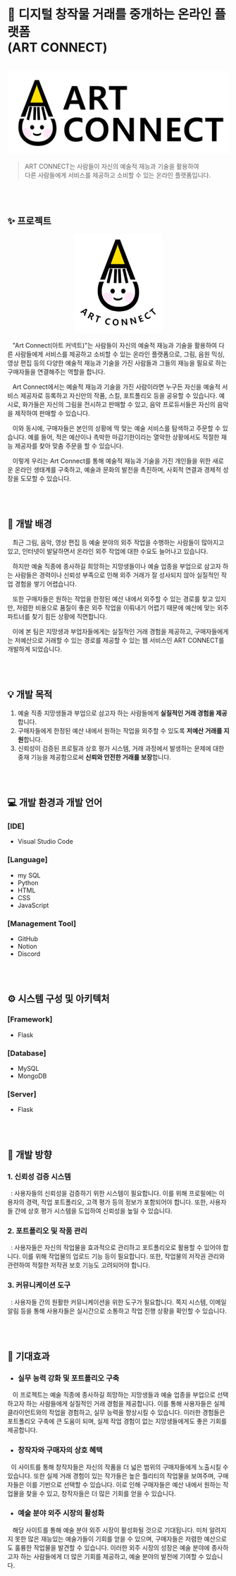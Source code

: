 # 🎨 디지털 창작물 거래를 중개하는 온라인 플랫폼 </br> (ART CONNECT)

</br>![image](https://github.com/dev-sohyeon/open-SW-contest/blob/028f78eb05b9a15c1812002fd9865cfb5cbef3b5/%EB%A1%9C%EA%B3%A0%20%EB%94%94%EC%9E%90%EC%9D%B8/%EB%A1%9C%EA%B3%A0_%EC%82%AC%EA%B0%81ver.png)

> ART CONNECT는 사람들이 자신의 예술적 재능과 기술을 활용하여 </br>
> 다른 사람들에게 서비스를 제공하고 소비할 수 있는 온라인 플랫폼입니다.

</br>
</br>


## ✨ 프로젝트 

<div align="center">
  <img src="https://github.com/dev-sohyeon/open-SW-contest/blob/7e95ad094886bfa5879bea0c437ba82b53f61f4a/%EB%A1%9C%EA%B3%A0%20%EB%94%94%EC%9E%90%EC%9D%B8/%EB%A1%9C%EA%B3%A0_%EB%91%A5%EA%B7%BCver.png" alt="로고(둥근ver)" width="200">
</div>

&nbsp;&nbsp; "Art Connect(아트 커넥트)"는 사람들이 자신의 예술적 재능과 기술을 활용하여 다른 사람들에게 서비스를 제공하고 소비할 수 있는 온라인 플랫폼으로, 그림, 음원 믹싱, 영상 편집 등의 다양한 예술적 재능과 기술을 가진 사람들과 그들의 재능을 필요로 하는 구매자들을 연결해주는 역할을 합니다.

&nbsp;&nbsp; Art Connect에서는 예술적 재능과 기술을 가진 사람이라면 누구든 자신을 예술적 서비스 제공자로 등록하고 자신만의 작품, 스킬, 포트폴리오 등을 공유할 수 있습니다. 예시로, 화가들은 자신의 그림을 전시하고 판매할 수 있고, 음악 프로듀서들은 자신의 음악을 제작하여 판매할 수 있습니다.

&nbsp;&nbsp; 이와 동시에, 구매자들은 본인의 상황에 딱 맞는 예술 서비스를 탐색하고 주문할 수 있습니다. 예를 들어, 적은 예산이나 촉박한 마감기한이라는 열악한 상황에서도 적절한 재능 제공자를 찾아 맞춤 주문을 할 수 있습니다.

&nbsp;&nbsp; 이렇게 우리는 Art Connect를 통해 예술적 재능과 기술을 가진 개인들을 위한 새로운 온라인 생태계를 구축하고, 예술과 문화의 발전을 촉진하며, 사회적 연결과 경제적 성장을 도모할 수 있습니다.

</br>
</br>

## 💭 개발 배경

&nbsp;&nbsp; 최근 그림, 음악, 영상 편집 등 예술 분야의 외주 작업을 수행하는 사람들이 많아지고 있고, 인터넷이 발달하면서 온라인 외주 작업에 대한 수요도 늘어나고 있습니다.

&nbsp;&nbsp; 하지만 예술 직종에 종사하길 희망하는 지망생들이나 예술 업종을 부업으로 삼고자 하는 사람들은 경력이나 신뢰성 부족으로 인해 외주 거래가 잘 성사되지 않아 실질적인 작업 경험을 쌓기 어렵습니다.

&nbsp;&nbsp; 또한 구매자들은 원하는 작업을 한정된 예산 내에서 외주할 수 있는 경로를 찾고 있지만, 저렴한 비용으로 품질이 좋은 외주 작업을 이뤄내기 어렵기 때문에 예산에 맞는 외주 파트너를 찾기 힘든 상황에 직면합니다.

&nbsp;&nbsp; 이에 본 팀은 지망생과 부업자들에게는 실질적인 거래 경험을 제공하고, 구매자들에게는 저예산으로 거래할 수 있는 경로를 제공할 수 있는 웹 서비스인 ART CONNECT를 개발하게 되었습니다.

</br>
</br>

## 💡 개발 목적
1. 예술 직종 지망생들과 부업으로 삼고자 하는 사람들에게 <b>실질적인 거래 경험을 제공</b>합니다.
2. 구매자들에게 한정된 예산 내에서 원하는 작업을 외주할 수 있도록 <b>저예산 거래를 지원</b>합니다.
3. 신뢰성이 검증된 프로필과 상호 평가 시스템, 거래 과정에서 발생하는 문제에 대한 중재 기능을 제공함으로써 <b>신뢰와 안전한 거래를 보장</b>합니다.

</br>
</br>

## 💻 개발 환경과 개발 언어
### [IDE]
- Visual Studio Code

### [Language]
- my SQL
- Python
- HTML
- CSS
- JavaScript 

### [Management Tool]
- GitHub
- Notion
- Discord

</br>
</br>

## ⚙ 시스템 구성 및 아키텍처
### [Framework]
- Flask

### [Database]
- MySQL
- MongoDB

### [Server]
- Flask

</br>
</br>

## 🧭 개발 방향
### 1. 신뢰성 검증 시스템
&nbsp; : 사용자들의 신뢰성을 검증하기 위한 시스템이 필요합니다. 이를 위해 프로필에는 이용자의 경력, 작업 포트폴리오, 고객 평가 등의 정보가 포함되어야 합니다. 또한, 사용자들 간에 상호 평가 시스템을 도입하여 신뢰성을 높일 수 있습니다.

### 2. 포트폴리오 및 작품 관리
&nbsp; : 사용자들은 자신의 작업물을 효과적으로 관리하고 포트폴리오로 활용할 수 있어야 합니다. 이를 위해 작업물의 업로드 기능 등이 필요합니다. 또한, 작업물의 저작권 관리와 관련하여 적절한 저작권 보호 기능도 고려되어야 합니다.

### 3. 커뮤니케이션 도구
&nbsp; : 사용자들 간의 원활한 커뮤니케이션을 위한 도구가 필요합니다. 쪽지 시스템, 이메일 알림 등을 통해 사용자들은 실시간으로 소통하고 작업 진행 상황을 확인할 수 있습니다.

</br>
</br>

## 🌱 기대효과
- <h3> 실무 능력 강화 및 포트폴리오 구축 </h3>
&nbsp;&nbsp; 이 프로젝트는 예술 직종에 종사하길 희망하는 지망생들과 예술 업종을 부업으로 선택하고자 하는 사람들에게 실질적인 거래 경험을 제공합니다. 이를 통해 사용자들은 실제 클라이언트와의 작업을 경험하고, 실무 능력을 향상시킬 수 있습니다. 이러한 경험들은 포트폴리오 구축에 큰 도움이 되며, 실제 작업 경험이 없는 지망생들에게도 좋은 기회를 제공합니다.

- <h3> 창작자와 구매자의 상호 혜택 </h3>
&nbsp;&nbsp;이 사이트를 통해 창작자들은 자신의 작품을 더 넓은 범위의 구매자들에게 노출시킬 수 있습니다. 또한 실제 거래 경험이 있는 작가들은 높은 퀄리티의 작업물을 보여주며, 구매자들은 이를 기반으로 선택할 수 있습니다. 이로 인해 구매자들은 예산 내에서 원하는 작업물을 찾을 수 있고, 창작자들은 더 많은 기회를 얻을 수 있습니다.

- <h3> 예술 분야 외주 시장의 활성화 </h3>
&nbsp;&nbsp; 해당 사이트를 통해 예술 분야 외주 시장이 활성화될 것으로 기대됩니다. 미처 알려지지 못한 많은 재능있는 예술가들이 기회를 얻을 수 있으며, 구매자들은 저렴한 예산으로도 훌륭한 작업물을 발견할 수 있습니다. 이러한 외주 시장의 성장은 예술 분야에 종사하고자 하는 사람들에게 더 많은 기회를 제공하고, 예술 분야의 발전에 기여할 수 있습니다.
